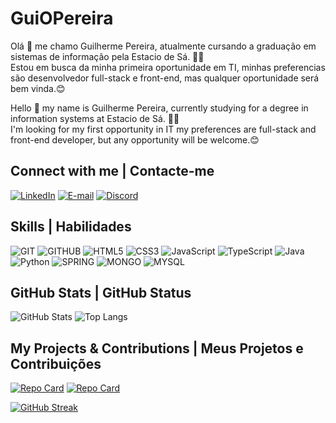 # **GuiOPereira**

Olá 👋 me chamo Guilherme Pereira, atualmente cursando a graduação em sistemas de informação pela Estacio de Sá. 👨‍🎓<br> Estou em busca da minha primeira oportunidade em TI, minhas preferencias 
são desenvolvedor full-stack e front-end, mas qualquer oportunidade será bem vinda.😊
 
Hello 👋 my name is Guilherme Pereira, currently studying for a degree in information systems at Estacio de Sá. 👨‍🎓<br> I'm looking for my first opportunity in IT my preferences
are full-stack and front-end developer, but any opportunity will be welcome.😊

## Connect with me | Contacte-me
[![LinkedIn](https://img.shields.io/badge/LinkedIn-C0C0C0?style=for-the-badge&logo=linkedin&logoColor=0E76A8)](https://www.linkedin.com/in/guilherme-de-oliveira-pereira-337aa3128/)
[![E-mail](https://img.shields.io/badge/Yahoo-C0C0C0?style=for-the-badge&logo=yahoo&logoColor=purple)](mailto:guiox@yahoo.com)
[![Discord](https://img.shields.io/badge/Discord-C0C0C0?style=for-the-badge&logo=discord)](https://discord.com/channels/guiox_)

## Skills | Habilidades
![GIT](https://img.shields.io/badge/GIT-FF4500?style=for-the-badge&logo=git&logoColor=white)
![GITHUB](https://img.shields.io/badge/GITHUB-000?style=for-the-badge&logo=Github)
![HTML5](https://img.shields.io/badge/HTML5-000?style=for-the-badge&logo=html5)
![CSS3](https://img.shields.io/badge/CSS3-000?style=for-the-badge&logo=css3&logoColor=264CE4)
![JavaScript](https://img.shields.io/badge/JavaScript-000?style=for-the-badge&logo=javascript)
![TypeScript](https://img.shields.io/badge/TypeScript-000?style=for-the-badge&logo=typescript)
![Java](https://img.shields.io/badge/Java-B22222?style=for-the-badge&logo=java)
![Python](https://img.shields.io/badge/Python-FFFF00?style=for-the-badge&logo=python)
![SPRING](https://img.shields.io/badge/Spring-556B2F?style=for-the-badge&logo=Spring&logoColor=white)
![MONGO](https://img.shields.io/badge/Mongo-FFFFFF?style=for-the-badge&logo=mongodb)
![MYSQL](https://img.shields.io/badge/MySQL-F0FFF0?style=for-the-badge&logo=Mysql)
## GitHub Stats | GitHub Status
![GitHub Stats](https://github-readme-stats.vercel.app/api?username=GuiOPereira&theme=transparent&bg_color=000&border_color=FF4500&show_icons=true&icon_color=FF4500&title_color=FFF&text_color=FFF)
![Top Langs](https://github-readme-stats-git-masterrstaa-rickstaa.vercel.app/api/top-langs/?username=GuiOPereira&bg_color=000&border_color=FF4500&title_color=FFF&text_color=FFF)
## My Projects  & Contributions |  Meus Projetos e Contribuições
[![Repo Card](https://github-readme-stats.vercel.app/api/pin/?username=GuiOPereira&repo=sds-meta&bg_color=000&border_color=FF4500&show_icons=true&icon_color=FF4500&title_color=FFF&text_color=FFF)](https://github.com/GuiOPereira/sds-meta)
[![Repo Card](https://github-readme-stats.vercel.app/api/pin/?username=GuiOPereira&repo=Validador-CPF&bg_color=000&border_color=FF4500&show_icons=true&icon_color=FF4500&title_color=FFF&text_color=FFF)](https://github.com/GuiOPereira/Validador-CPF)

[![GitHub Streak](https://streak-stats.demolab.com/?user=GuiOPereira&theme=highcontrast&background=000&border=FF4500&dates=FFF)](https://git.io/streak-stats)
